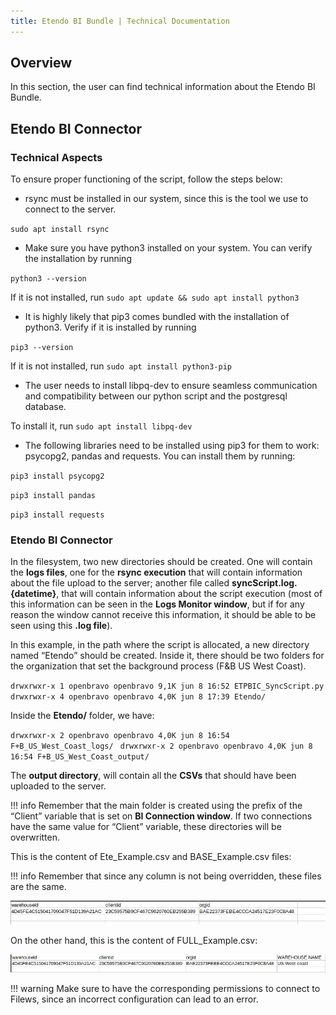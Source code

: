 ```yaml
---
title: Etendo BI Bundle | Technical Documentation
---
```

## Overview

In this section, the user can find technical information about the Etendo BI Bundle.

## Etendo BI Connector

### Technical Aspects

To ensure proper functioning of the script, follow the steps below:

- rsync must be installed in our system, since this is the tool we use to connect to the server.

`sudo apt install rsync`


- Make sure you have python3 installed on your system. You can verify the installation by running

`python3 --version`

If it is not installed, run `sudo apt update && sudo apt install python3`

- It is highly likely that pip3 comes bundled with the installation of python3. Verify if it is installed by running 

`pip3 --version`

If it is not installed, run `sudo apt install python3-pip
`
- The user needs to install libpq-dev to ensure seamless communication and compatibility between our python script and the postgresql database.

To install it, run `sudo apt install libpq-dev`

- The following libraries need to be installed using pip3 for them to work: psycopg2, pandas and requests. You can install them by running:

`pip3 install psycopg2`

`pip3 install pandas`

`pip3 install requests`

### Etendo BI Connector

In the filesystem, two new directories should be created. One will contain the **logs files**, one for the **rsync execution** that will contain information about the file upload to the server; another file called **syncScript.log.{datetime}**, that will contain information about the script execution (most of this information can be seen in the **Logs Monitor window**, but if for any reason the window cannot receive this information, it should be able to be seen using this **.log file**).

In this example, in the path where the script is allocated, a new directory named “Etendo” should be created. Inside it, there should be two folders for the organization that set the background process (F&B US West Coast).

`drwxrwxr-x 1 openbravo openbravo 9,1K jun 8 16:52 ETPBIC_SyncScript.py
`
`drwxrwxr-x 4 openbravo openbravo 4,0K jun 8 17:39 Etendo/
`

Inside the **Etendo/** folder, we have:

`drwxrwxr-x 2 openbravo openbravo 4,0K jun 8 16:54 F+B_US_West_Coast_logs/
`
`drwxrwxr-x 2 openbravo openbravo 4,0K jun 8 16:54 F+B_US_West_Coast_output/
`

The **output directory**, will contain all the **CSVs** that should have been uploaded to the server.

!!! info
    Remember that the main folder is created using the prefix of the “Client” variable that is set on **BI Connection window**. If two connections have the same value for “Client” variable, these directories will be overwritten.


This is the content of Ete\_Example.csv and BASE\_Example.csv files: 

!!! info
    Remember that since any column is not being overridden, these files are the same. 


![](/docs/assets/drive/Y4E0AENgxCWmVoMCapDwvyeO4C0sALvcF7SFWvbxeT5GPcThHq0EgmN1avZxkVhNjWqYYa8phTQ_cnA-RBn1P8-DmePbVoOoN9qTb1uk1kAFG9ccvM2nCxVcHBRpom4t_4SlZkJYdzZX9JtTyEY5Qlg.png)

On the other hand, this is the content of FULL\_Example.csv:

![](/docs/assets/drive/BAPACrYCcoprIrjoMndmxL7d7u1GFOS32ZZMCBXS3S6DsRdZpDRPgRblzPKMTlM2b1QTFLf2mgy7w4LaI_bFnNc9-AwGsl78PIlqpD4o0YkTsXO-qp6h9fFR392DYJRqvZfvefs-hLLbGE04vvU8OoU.png)

!!! warning
    Make sure to have the corresponding permissions to connect to Filews, since an incorrect configuration can lead to an error.


